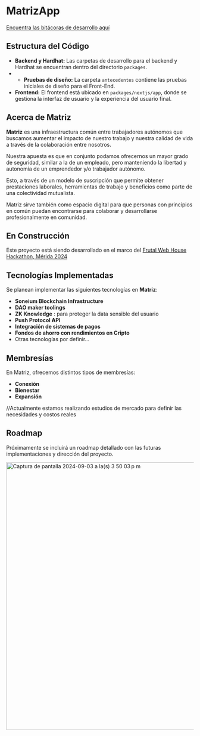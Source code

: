 # MatrizApp

[Encuentra las bitácoras de desarrollo aquí](https://github.com/ValenteCreativo/MatrizApp/wiki)

## Estructura del Código

- **Backend y Hardhat:** Las carpetas de desarrollo para el backend y Hardhat se encuentran dentro del directorio `packages`.
- - **Pruebas de diseño:** La carpeta `antecedentes` contiene las pruebas iniciales de diseño para el Front-End. 
- **Frontend:** El frontend está ubicado en `packages/nextjs/app`, donde se gestiona la interfaz de usuario y la experiencia del usuario final.

## Acerca de Matriz

**Matriz** es una infraestructura común entre trabajadores autónomos que buscamos aumentar el impacto de nuestro trabajo y nuestra calidad de vida a través de la colaboración entre nosotros.

Nuestra apuesta es que en conjunto podamos ofrecernos un mayor grado de seguridad, similar a la de un empleado, pero manteniendo la libertad y autonomía de un emprendedor y/o trabajador autónomo.

Esto, a través de un modelo de suscripción que permite obtener prestaciones laborales, herramientas de trabajo y beneficios como parte de una colectividad mutualista.

Matriz sirve también como espacio digital para que personas con principios en común puedan encontrarse para colaborar y desarrollarse profesionalmente en comunidad.

## En Construcción

Este proyecto está siendo desarrollado en el marco del [Frutal Web House Hackathon, Mérida 2024](https://devpost.com/software/zigoto) 

## Tecnologías Implementadas

Se planean implementar las siguientes tecnologías en **Matriz**:

- **Soneium Blockchain Infrastructure**
- **DAO maker toolings**
- **ZK Knowledge** : para proteger la data sensible del usuario
- **Push Protocol API**
- **Integración de sistemas de pagos**
-  **Fondos de ahorro con rendimientos en Cripto**
- Otras tecnologías por definir...

## Membresías

En Matriz, ofrecemos distintos tipos de membresías:

- **Conexión**
- **Bienestar**
- **Expansión**

//Actualmente estamos realizando estudios de mercado para definir las necesidades y costos reales


## Roadmap

Próximamente se incluirá un roadmap detallado con las futuras implementaciones y dirección del proyecto. 


<img width="718" alt="Captura de pantalla 2024-09-03 a la(s) 3 50 03 p m" src="https://github.com/user-attachments/assets/0bb502fa-4a96-4ad5-993c-d2aed73a5a3e">
